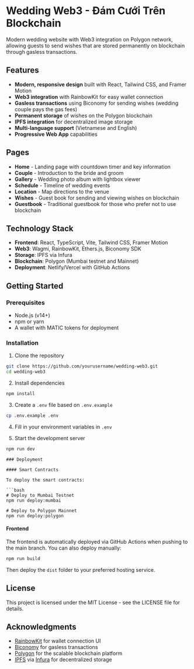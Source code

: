 # Wedding Web3 - Đám Cưới Trên Blockchain

Modern wedding website with Web3 integration on Polygon network, allowing guests to send wishes that are stored permanently on blockchain through gasless transactions.

## Features

- **Modern, responsive design** built with React, Tailwind CSS, and Framer Motion
- **Web3 integration** with RainbowKit for easy wallet connection
- **Gasless transactions** using Biconomy for sending wishes (wedding couple pays the gas fees)
- **Permanent storage** of wishes on the Polygon blockchain
- **IPFS integration** for decentralized image storage
- **Multi-language support** (Vietnamese and English)
- **Progressive Web App** capabilities

## Pages

- **Home** - Landing page with countdown timer and key information
- **Couple** - Introduction to the bride and groom
- **Gallery** - Wedding photo album with lightbox viewer
- **Schedule** - Timeline of wedding events
- **Location** - Map directions to the venue
- **Wishes** - Guest book for sending and viewing wishes on blockchain
- **Guestbook** - Traditional guestbook for those who prefer not to use blockchain

## Technology Stack

- **Frontend**: React, TypeScript, Vite, Tailwind CSS, Framer Motion
- **Web3**: Wagmi, RainbowKit, Ethers.js, Biconomy SDK
- **Storage**: IPFS via Infura
- **Blockchain**: Polygon (Mumbai testnet and Mainnet)
- **Deployment**: Netlify/Vercel with GitHub Actions

## Getting Started

### Prerequisites

- Node.js (v14+)
- npm or yarn
- A wallet with MATIC tokens for deployment

### Installation

1. Clone the repository
```bash
git clone https://github.com/yourusername/wedding-web3.git
cd wedding-web3
```

2. Install dependencies
```bash
npm install
```

3. Create a `.env` file based on `.env.example`
```bash
cp .env.example .env
```

4. Fill in your environment variables in `.env`

5. Start the development server
```bash
npm run dev
```
```
### Deployment

#### Smart Contracts

To deploy the smart contracts:

```bash
# Deploy to Mumbai Testnet
npm run deploy:mumbai

# Deploy to Polygon Mainnet
npm run deploy:polygon
```

#### Frontend

The frontend is automatically deployed via GitHub Actions when pushing to the main branch. 
You can also deploy manually:

```bash
npm run build
```

Then deploy the `dist` folder to your preferred hosting service.

## License

This project is licensed under the MIT License - see the LICENSE file for details.

## Acknowledgments

- [RainbowKit](https://www.rainbowkit.com/) for wallet connection UI
- [Biconomy](https://www.biconomy.io/) for gasless transactions
- [Polygon](https://polygon.technology/) for the scalable blockchain platform
- [IPFS](https://ipfs.tech/) via [Infura](https://infura.io/) for decentralized storage
